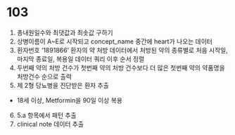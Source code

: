 # 103

1. 총내원일수와 최댓값과 최솟값 구하기
2. 상병이름이 A~E로 시작되고 concept_name 중간에 heart가 나오는 데이터
3. 환자번호 ‘1891866’ 환자의 약 처방 데이터에서 처방된 약의 종류별로 처음 시작일, 마지막 종료일, 복용일 데이터 쿼리 이후 순서 정렬
4. 두번째 약의 처방 건수가 첫번째 약의 처방 건수보다 더 많은 첫번째 약의 약품명을 처방건수 순으로 출력
5. 제 2형 당뇨병을 진단받은 환자 추출
 - 18세 이상,  Metformin을 90일 이상 복용
6. 5.a 항목에서 패턴 추출
7. clinical note 데이터 추출
